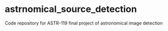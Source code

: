 # astrnomical_source_detection

Code repository for ASTR-119 final project of astronomical image detection
